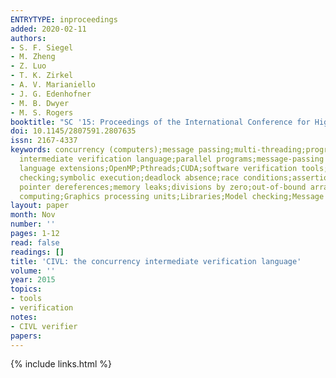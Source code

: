 ```yaml
---
ENTRYTYPE: inproceedings
added: 2020-02-11
authors:
- S. F. Siegel
- M. Zheng
- Z. Luo
- T. K. Zirkel
- A. V. Marianiello
- J. G. Edenhofner
- M. B. Dwyer
- M. S. Rogers
booktitle: "SC '15: Proceedings of the International Conference for High Performance Computing, Networking, Storage and Analysis"
doi: 10.1145/2807591.2807635
issn: 2167-4337
keywords: concurrency (computers);message passing;multi-threading;program verification;CIVL;concurrency
  intermediate verification language;parallel programs;message-passing libraries;MPI;multithreading;GPU
  language extensions;OpenMP;Pthreads;CUDA;software verification tools;back-end verifier;model
  checking;symbolic execution;deadlock absence;race conditions;assertion violations;illegal
  pointer dereferences;memory leaks;divisions by zero;out-of-bound array indexing;Concurrent
  computing;Graphics processing units;Libraries;Model checking;Message systems;Government;Standards
layout: paper
month: Nov
number: ''
pages: 1-12
read: false
readings: []
title: 'CIVL: the concurrency intermediate verification language'
volume: ''
year: 2015
topics:
- tools
- verification
notes:
- CIVL verifier
papers:
---
```


{% include links.html %}
